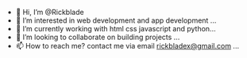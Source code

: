 - 👋 Hi, I’m @Rickblade
- 👀 I’m interested in web development and app development ...
- 🌱 I’m currently working with html css javascript and python...
- 💞️ I’m looking to collaborate on building projects ...
- 📫 How to reach me? contact me via email rickbladex@gmail.com ...

<!---
Rickblade/Rickblade is a ✨ special ✨ repository because its `README.md` (this file) appears on your GitHub profile.
You can click the Preview link to take a look at your changes.
--->

